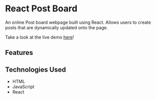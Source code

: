 # React Post Board

An online Post board webpage built using React. Allows users to create posts that are dynamically updated onto the page.

Take a look at the live demo [here](https://posts.rabeyrathna.com/)!

## Features

## Technologies Used

- HTML
- JavaScript
- React